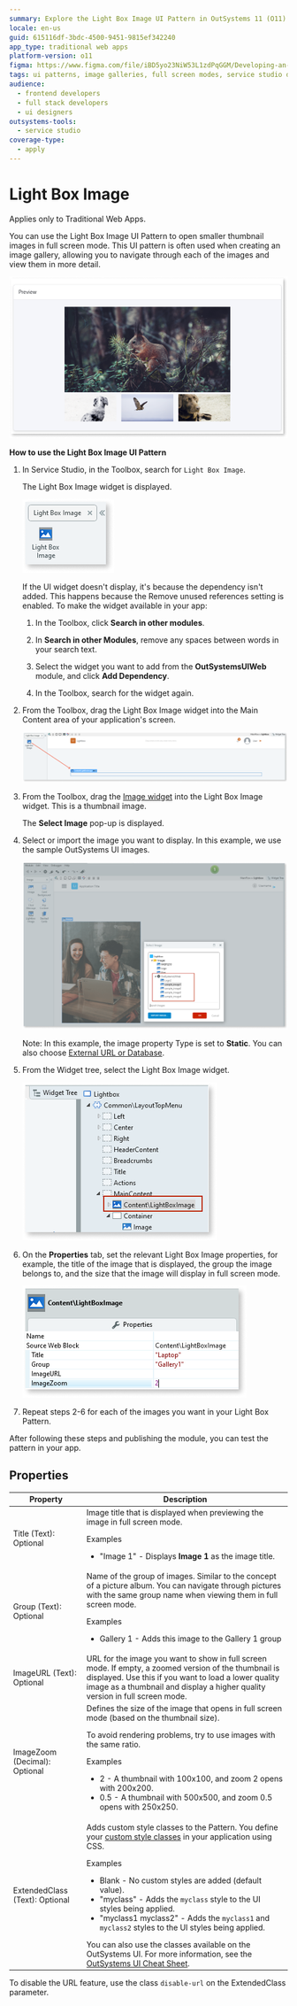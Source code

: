 ```yaml
---
summary: Explore the Light Box Image UI Pattern in OutSystems 11 (O11) for enhancing image galleries in Traditional Web Apps.
locale: en-us
guid: 615116df-3bdc-4500-9451-9815ef342240
app_type: traditional web apps
platform-version: o11
figma: https://www.figma.com/file/iBD5yo23NiW53L1zdPqGGM/Developing-an-Application?type=design&node-id=222%3A94&mode=design&t=ANpsYvOCthr9AWot-1
tags: ui patterns, image galleries, full screen modes, service studio dependencies, widget configuration
audience:
  - frontend developers
  - full stack developers
  - ui designers
outsystems-tools:
  - service studio
coverage-type:
  - apply
---
```


# Light Box Image

<div class="info" markdown="1">

Applies only to Traditional Web Apps.

</div>

You can use the Light Box Image UI Pattern to open smaller thumbnail images in full screen mode. This UI pattern is often used when creating an image gallery, allowing you to navigate through each of the images and view them in more detail.  

![Example of Light Box Image UI Pattern in Service Studio](images/lightboximage-15-ss.png "Light Box Image UI Pattern Example")

**How to use the Light Box Image UI Pattern**

1. In Service Studio, in the Toolbox, search for `Light Box Image`.

    The Light Box Image widget is displayed.

    ![Light Box Image widget displayed in the Service Studio toolbox](images/lightboximage-12-ss.png "Light Box Image Widget in Toolbox")

    If the UI widget doesn't display, it's because the dependency isn't added. This happens because the Remove unused references setting is enabled. To make the widget available in your app:

    1. In the Toolbox, click **Search in other modules**.

    1. In **Search in other Modules**, remove any spaces between words in your search text.

    1. Select the widget you want to add from the **OutSystemsUIWeb** module, and click **Add Dependency**.

    1. In the Toolbox, search for the widget again.

1. From the Toolbox, drag the Light Box Image widget into the Main Content area of your application's screen.

    ![Dragging the Light Box Image widget into the Main Content area in Service Studio](images/lightboximage-13-ss.png "Dragging Light Box Image Widget")

1. From the Toolbox, drag the [Image widget](<../../../../../ref/lang/auto/class-image-widget.md>) into the Light Box Image widget. This is a thumbnail image.

    The **Select Image** pop-up is displayed.

1. Select or import the image you want to display. In this example, we use the sample OutSystems UI images.

    ![Select Image pop-up in Service Studio for choosing an image for the Light Box Image widget](images/lightboximage-9-ss.png "Selecting an Image for Light Box")

    Note: In this example, the image property Type is set to **Static**. You can also choose [External URL or Database](../../../../../building-apps/ui/image/display-image.md).

1. From the Widget tree, select the Light Box Image widget.

    ![Light Box Image widget selected in the widget tree with properties displayed](images/lightboximage-14-ss.png "Light Box Image Widget Properties")

1. On the **Properties** tab, set the relevant Light Box Image properties, for example, the title of the image that is displayed, the group the image belongs to, and the size that the image will display in full screen mode.

     ![Properties tab in Service Studio for setting Light Box Image widget properties](images/lightboximage-10-ss.png "Setting Light Box Image Properties")

1. Repeat steps 2-6 for each of the images you want in your Light Box Pattern.

After following these steps and publishing the module, you can test the pattern in your app.

## Properties

| Property | Description |
|---|---|
| Title (Text): Optional | Image title that is displayed when previewing the image in full screen mode. <p>Examples<ul><li>"Image 1" - Displays **Image 1** as the image title. </li></ul></p> |
| Group (Text): Optional | Name of the group of images. Similar to the concept of a picture album. You can navigate through pictures with the same group name when viewing them in full screen mode.<p>Examples<ul><li>Gallery 1 - Adds this image to the Gallery 1 group</li></ul></p> |
| ImageURL (Text): Optional | URL for the image you want to show in full screen mode. If empty, a zoomed version of the thumbnail is displayed. Use this if you want to load a lower quality image as a thumbnail and display a higher quality version in full screen mode. |
| ImageZoom (Decimal): Optional | Defines the size of the image that opens in full screen mode (based on the thumbnail size).<p>To avoid rendering problems, try to use images with the same ratio.<p>Examples</p><ul><li>2 - A thumbnail with 100x100, and zoom 2 opens with 200x200.</li><li> 0.5 - A thumbnail with 500x500, and zoom 0.5 opens with 250x250.</li></ul></p> |
| ExtendedClass (Text): Optional | Adds custom style classes to the Pattern. You define your [custom style classes](../../../look-feel/css.md) in your application using CSS. <p>Examples <ul><li>Blank - No custom styles are added (default value).</li><li>"myclass" - Adds the ``myclass`` style to the UI styles being applied.</li><li>"myclass1 myclass2" - Adds the ``myclass1`` and ``myclass2`` styles to the UI styles being applied.</li></ul></p>You can also use the classes available on the OutSystems UI. For more information, see the [OutSystems UI Cheat Sheet](https://outsystemsui.outsystems.com/OutSystemsUIWebsite/CheatSheet). |

<div class="info" markdown="1">

To disable the URL feature, use the class ``disable-url`` on the ExtendedClass parameter.

</div>
